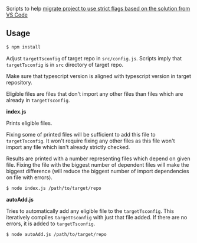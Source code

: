 Scripts to help [migrate project to use strict flags based on the solution from VS Code](https://github.com/Microsoft/vscode/issues/60565)

## Usage

```bash
$ npm install
```

Adjust `targetTsconfig` of target repo in `src/config.js`. Scripts imply that `targetTsconfig` is in `src` directory 
of target repo.

Make sure that typescript version is aligned with typescript version in target repository.

Eligible files are files that don't import any other files than files which are already in `targetTsconfig`.

**index.js**

Prints eligible files.

Fixing some of printed files will be sufficient to add this file to `targetTsconfig`. It won't require fixing any other
files as this file won't import any file which isn't already strictly checked.

Results are printed with a number representing files which depend on given file. Fixing the file with the biggest
number of dependent files will make the biggest difference (will reduce the biggest number of import dependencies on 
file with errors).

```bash
$ node index.js /path/to/target/repo
```

**autoAdd.js**

Tries to automatically add any eligible file to the `targetTsconfig`. This iteratively compiles `targetTsconfig` with 
just that file added. If there are no errors, it is added to `targetTsconfig`.

```bash
$ node autoAdd.js /path/to/target/repo
```
